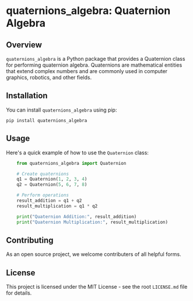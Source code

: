 # quaternions_algebra: Quaternion Algebra

## Overview

`quaternions_algebra` is a Python package that provides a Quaternion class for performing quaternion algebra. Quaternions are mathematical entities that extend complex numbers and are commonly used in computer graphics, robotics, and other fields.

## Installation

You can install `quaternions_algebra` using pip:

    pip install quaternions_algebra

## Usage

Here's a quick example of how to use the `Quaternion` class:

```python
    from quaternions_algebra import Quaternion

    # Create quaternions
    q1 = Quaternion(1, 2, 3, 4)
    q2 = Quaternion(5, 6, 7, 8)

    # Perform operations
    result_addition = q1 + q2
    result_multiplication = q1 * q2

    print("Quaternion Addition:", result_addition)
    print("Quaternion Multiplication:", result_multiplication)
```

## Contributing

As an open  source project, we welcome contributers of all helpful forms.

## License

This project is licensed under the MIT License - see the root `LICENSE.md` file for details.
